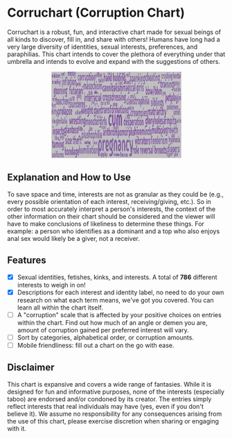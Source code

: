 # Corruchart (Corruption Chart)

Corruchart is a robust, fun, and interactive chart made for sexual beings of all kinds to discover, fill in, and share with others! Humans have long had a very large diversity of identities, sexual interests, preferences, and paraphilias. This chart intends to cover the plethora of everything under that umbrella and intends to evolve and expand with the suggestions of others.

<p align="center">
    <img src="cloud.png" width="300" height="200">
</p>

## Explanation and How to Use
To save space and time, interests are not as granular as they could be (e.g., every possible orientation of each interest, receiving/giving, etc.). So in order to most accurately interpret a person's interests, the context of the other information on their chart should be considered and the viewer will have to make conclusions of likeliness to determine these things. For example: a person who identifies as a dominant and a top who also enjoys anal sex would likely be a giver, not a receiver. 

## Features
- [x] Sexual identities, fetishes, kinks, and interests. A total of **786** different interests to weigh in on!
- [x] Descriptions for each interest and identity label, no need to do your own research on what each term means, we've got you covered. You can learn all within the chart itself.
- [ ] A "corruption" scale that is affected by your positive choices on entries within the chart. Find out how much of an angle or demen you are, amount of corruption gained per preferred interest will vary.
- [ ] Sort by categories, alphabetical order, or corruption amounts.
- [ ] Mobile friendliness: fill out a chart on the go with ease.

## Disclaimer 
This chart is expansive and covers a wide range of fantasies. While it is designed for fun and informative purposes, none of the interests (especially taboo) are endorsed and/or condoned by its creator. The entries simply reflect interests that real individuals may have (yes, even if you don't believe it). We assume no responsibility for any consequences arising from the use of this chart, please exercise discretion when sharing or engaging with it.
